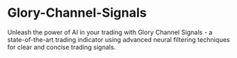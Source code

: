 # Glory-Channel-Signals
Unleash the power of AI in your trading with Glory Channel Signals - a state-of-the-art trading indicator using advanced neural filtering techniques for clear and concise trading signals.
